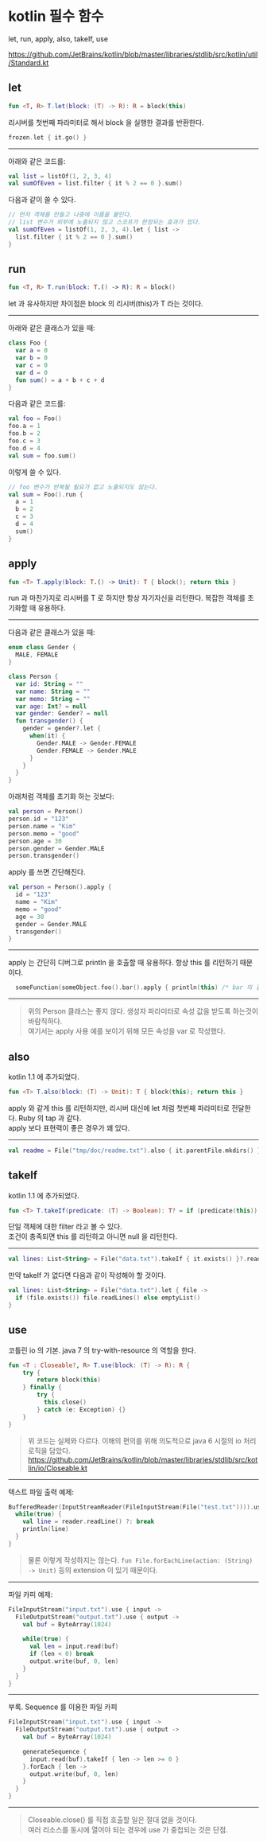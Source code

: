 # kotlin 필수 함수
 let, run, apply, also, takeIf, use
 
https://github.com/JetBrains/kotlin/blob/master/libraries/stdlib/src/kotlin/util/Standard.kt

## let

```kotlin
fun <T, R> T.let(block: (T) -> R): R = block(this)
```  

리시버를 첫번째 파라미터로 해서 block 을 실행한 결과를 반환한다.

```kotlin
frozen.let { it.go() }
```
---
아래와 같은 코드를:

```kotlin
val list = listOf(1, 2, 3, 4)
val sumOfEven = list.filter { it % 2 == 0 }.sum()
```

다음과 같이 쓸 수 있다.
```kotlin
// 먼저 객체를 만들고 나중에 이름을 붙인다.
// list 변수가 외부에 노출되지 않고 스코프가 한정되는 효과가 있다.
val sumOfEven = listOf(1, 2, 3, 4).let { list ->
  list.filter { it % 2 == 0 }.sum()
}
```

## run
```kotlin
fun <T, R> T.run(block: T.() -> R): R = block()
```

let 과 유사하지만 차이점은 block 의 리시버(this)가 T 라는 것이다.

---
아래와 같은 클래스가 있을 때:
```kotlin
class Foo {
  var a = 0
  var b = 0
  var c = 0
  var d = 0
  fun sum() = a + b + c + d
}
```

다음과 같은 코드를:
```kotlin
val foo = Foo()
foo.a = 1
foo.b = 2
foo.c = 3
foo.d = 4
val sum = foo.sum()
```

이렇게 쓸 수 있다.
```kotlin
// foo 변수가 반복될 필요가 없고 노출되지도 않는다.
val sum = Foo().run {
  a = 1
  b = 2
  c = 3
  d = 4
  sum()
}
```

## apply
```kotlin
fun <T> T.apply(block: T.() -> Unit): T { block(); return this }
```
run 과 마찬가지로 리시버를 T 로 하지만 항상 자기자신을 리턴한다. 
복잡한 객체를 초기화할 때 유용하다.

---
다음과 같은 클래스가 있을 때:
```kotlin
enum class Gender {
  MALE, FEMALE
}

class Person {
  var id: String = ""
  var name: String = ""
  var memo: String = ""
  var age: Int? = null
  var gender: Gender? = null
  fun transgender() {
    gender = gender?.let { 
      when(it) {
        Gender.MALE -> Gender.FEMALE
        Gender.FEMALE -> Gender.MALE
      }
    }
  }
}
```

아래처럼 객체를 초기화 하는 것보다:
```kotlin
val person = Person()
person.id = "123"
person.name = "Kim"
person.memo = "good"
person.age = 30
person.gender = Gender.MALE
person.transgender()
```

apply 를 쓰면 간단해진다.
```kotlin
val person = Person().apply {
  id = "123"
  name = "Kim"
  memo = "good"
  age = 30
  gender = Gender.MALE
  transgender()
}
```

---
apply 는 간단히 디버그로 println 을 호출할 때 유용하다. 항상 this 를 리턴하기 때문이다.

```kotlin
  someFunction(someObject.foo().bar().apply { println(this) /* bar 의 결과를 확인해보자 */ }.doXXX())
```

---
> 위의 Person 클래스는 좋지 않다. 생성자 파라미터로 속성 값을 받도록 하는것이 바람직하다.  
> 여기서는 apply 사용 예를 보이기 위해 모든 속성을 var 로 작성했다.

## also
kotlin 1.1 에 추가되었다.
```kotlin
fun <T> T.also(block: (T) -> Unit): T { block(this); return this }
```
apply 와 같게 this 를 리턴하지만, 리시버 대신에 let 처럼 첫번째 파라미터로 전달한다. Ruby 의 tap 과 같다.  
apply 보다 표현력이 좋은 경우가 꽤 있다.

---
```kotlin
val readme = File("tmp/doc/readme.txt").also { it.parentFile.mkdirs() }
```

## takeIf
kotlin 1.1 에 추가되었다.
```kotlin
fun <T> T.takeIf(predicate: (T) -> Boolean): T? = if (predicate(this)) this else null
```

단일 객체에 대한 filter 라고 볼 수 있다.  
조건이 충족되면 this 를 리턴하고 아니면 null 을 리턴한다.

---
```kotlin
val lines: List<String> = File("data.txt").takeIf { it.exists() }?.readLines() ?: emptyList()
```

만약 takeIf 가 없다면 다음과 같이 작성해야 할 것이다.
```kotlin
val lines: List<String> = File("data.txt").let { file ->
  if (file.exists()) file.readLines() else emptyList()
}
```

## use 

코틀린 io 의 기본. java 7 의 try-with-resource 의 역할을 한다.

```kotlin
fun <T : Closeable?, R> T.use(block: (T) -> R): R {
    try {
        return block(this)
    } finally {
        try {
          this.close()
        } catch (e: Exception) {}
    }
}
```
> 위 코드는 실제와 다르다. 이해의 편의를 위해 의도적으로 java 6 시절의 io 처리 로직을 담았다.  
> https://github.com/JetBrains/kotlin/blob/master/libraries/stdlib/src/kotlin/io/Closeable.kt

---
텍스트 파일 출력 예제:
```kotlin
BufferedReader(InputStreamReader(FileInputStream(File("test.txt")))).use { reader ->
  while(true) {
    val line = reader.readLine() ?: break
    println(line)
  }
}
```
> 물론 이렇게 작성하지는 않는다. ``fun File.forEachLine(action: (String) -> Unit)`` 등의 extension 이 있기 때문이다.

---
파일 카피 예제:
```kotlin
FileInputStream("input.txt").use { input ->
  FileOutputStream("output.txt").use { output ->
    val buf = ByteArray(1024)
    
    while(true) {
      val len = input.read(buf)
      if (len < 0) break
      output.write(buf, 0, len)
    }
  }
}
```

---
부록. Sequence 를 이용한 파일 카피
```kotlin
FileInputStream("input.txt").use { input ->
  FileOutputStream("output.txt").use { output ->
    val buf = ByteArray(1024)
    
    generateSequence {
      input.read(buf).takeIf { len -> len >= 0 }
    }.forEach { len ->
      output.write(buf, 0, len)
    }
  }
}
```

---
> Closeable.close() 를 직접 호출할 일은 절대 없을 것이다.  
> 여러 리소스를 동시에 열어야 되는 경우에 use 가 중첩되는 것은 단점.